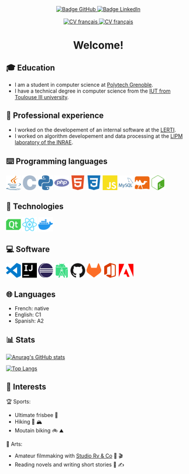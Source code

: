 <div align="center">
    <a href="https://github.com/maelchiotti/">
        <img src="https://img.shields.io/badge/GitHub-maelchiotti-161b22?logo=github&logoColor=white&style=for-the-badge" alt="Badge GitHub">
    </a>
    <a href="https://www.linkedin.com/in/maelchiotti/">
        <img src="https://img.shields.io/badge/LinkedIn-maelchiotti-0a66c2?logo=linkedin&logoColor=white&style=for-the-badge" alt="Badge LinkedIn">
    </a>
    <br /><br />
    <a href="cv/CV fr.pdf">
        <img src="https://img.shields.io/badge/CV-Français-d6be9d?labelColor=122d42&style=for-the-badge" alt="CV français">
    </a>
    <a href="cv/CV en.pdf">
        <img src="https://img.shields.io/badge/CV-English-d6be9d?labelColor=122d42&style=for-the-badge" alt="CV français">
    </a>
</div>

<div align="center">

# Welcome!

</div>

## :mortar_board: Education

- I am a student in computer science at [Polytech Grenoble](https://www.polytech-grenoble.fr/).
- I have a technical degree in computer science from the [IUT from Toulouse III university](https://iut.univ-tlse3.fr/informatique/).

## :briefcase: Professional experience

- I worked on the developement of an internal software at the [LERTI](https://www.lerti.fr/).
- I worked on algorithm developement and data processing at the [LIPM laboratory of the INRAE](https://www.inrae.fr/).

## :keyboard: Programming languages

<div>
    <img src="icons/java.svg" width="40px" height="40px" alt="Logo Java">
    <img src="icons/c.svg" width="40px" height="40px" alt="Logo C">
    <img src="icons/python.svg" width="40px" height="40px" alt="Logo Python">
    <img src="icons/php.svg" width="40px" height="40px" alt="Logo PHP">
    <img src="icons/html.svg" width="40px" height="40px" alt="Logo HTML">
    <img src="icons/css.svg" width="40px" height="40px" alt="Logo CSS">
    <img src="icons/javascript.svg" width="40px" height="40px" alt="Logo JavaScript">
    <img src="icons/mysql.svg" width="40px" height="40px" alt="Logo MySQL">
    <img src="icons/ocaml.svg" width="40px" height="40px" alt="Logo OCaml">
    <img src="icons/bash.svg" width="40px" height="40px" alt="Logo Bash">
</div>

## :wrench: Technologies

<div>
    <img src="icons/qt.svg" width="40px" height="40px" alt="Logo Qt">
    <img src="icons/react.svg" width="40px" height="40px" alt="Logo React">
    <img src="icons/docker.svg" width="40px" height="40px" alt="Logo Docker">
</div>

## :computer: Software

<div>
    <img src="icons/visual_studio_code.svg" width="40px" height="40px" alt="Logo Visual Studio Code">
    <img src="icons/intellij_idea.svg" width="40px" height="40px" alt="Logo IntelliJ IDEA">
    <img src="icons/eclipse.svg" width="40px" height="40px" alt="Logo Eclipse">
    <img src="icons/android_studio.svg" width="40px" height="40px" alt="Logo Android Studio">
    <img src="icons/github.svg" width="40px" height="40px" alt="Logo GitHub">
    <img src="icons/gitlab.svg" width="40px" height="40px" alt="Logo GitLab">
    <img src="icons/microsoft_office.svg" width="40px" height="40px" alt="Logo Microsoft Office">
    <img src="icons/adobe.svg" width="40px" height="40px" alt="Logo Adobe">
</div>

## :globe_with_meridians: Languages

- French: native
- English: C1
- Spanish: A2

## :bar_chart: Stats

[![Anurag's GitHub stats](https://github-readme-stats.vercel.app/api?username=maelchiotti&show_icons=true&theme=dark)](https://github.com/anuraghazra/github-readme-stats)

[![Top Langs](https://github-readme-stats.vercel.app/api/top-langs/?username=maelchiotti&show_icons=true&theme=dark)](https://github.com/anuraghazra/github-readme-stats)

## :heartbeat: Interests

:trophy: Sports:

- Ultimate frisbee :flying_disc:
- Hiking :hiking_boot: :mountain_snow:
- Moutain biking :bike: :mountain:

:art: Arts:

- Amateur filmmaking with [Studio Rv & Co](https://rvandco.fr/) :movie_camera: :clapper:
- Reading novels and writing short stories :book: :writing_hand:
